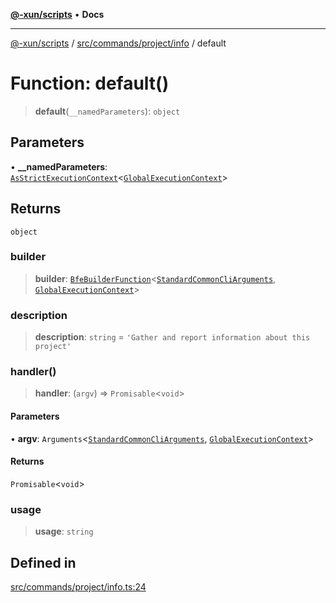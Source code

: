 [**@-xun/scripts**](../../../../../README.md) • **Docs**

***

[@-xun/scripts](../../../../../README.md) / [src/commands/project/info](../README.md) / default

# Function: default()

> **default**(`__namedParameters`): `object`

## Parameters

• **\_\_namedParameters**: [`AsStrictExecutionContext`](../../../../../lib/@black-flag/extensions/type-aliases/AsStrictExecutionContext.md)\<[`GlobalExecutionContext`](../../../../configure/type-aliases/GlobalExecutionContext.md)\>

## Returns

`object`

### builder

> **builder**: [`BfeBuilderFunction`](../../../../../lib/@black-flag/extensions/type-aliases/BfeBuilderFunction.md)\<[`StandardCommonCliArguments`](../../../../../lib/@-xun/cli-utils/extensions/type-aliases/StandardCommonCliArguments.md), [`GlobalExecutionContext`](../../../../configure/type-aliases/GlobalExecutionContext.md)\>

### description

> **description**: `string` = `'Gather and report information about this project'`

### handler()

> **handler**: (`argv`) => `Promisable`\<`void`\>

#### Parameters

• **argv**: `Arguments`\<[`StandardCommonCliArguments`](../../../../../lib/@-xun/cli-utils/extensions/type-aliases/StandardCommonCliArguments.md), [`GlobalExecutionContext`](../../../../configure/type-aliases/GlobalExecutionContext.md)\>

#### Returns

`Promisable`\<`void`\>

### usage

> **usage**: `string`

## Defined in

[src/commands/project/info.ts:24](https://github.com/Xunnamius/xscripts/blob/98c638c52caf3664112e7ea66eccd36ad205df77/src/commands/project/info.ts#L24)
